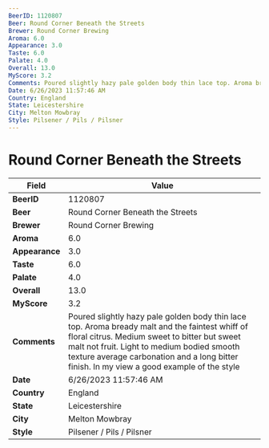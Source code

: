```yaml
---
BeerID: 1120807
Beer: Round Corner Beneath the Streets
Brewer: Round Corner Brewing
Aroma: 6.0
Appearance: 3.0
Taste: 6.0
Palate: 4.0
Overall: 13.0
MyScore: 3.2
Comments: Poured slightly hazy pale golden body thin lace top. Aroma bready malt and the faintest whiff of floral citrus. Medium sweet to bitter but sweet malt not fruit. Light to medium bodied smooth texture average carbonation and a long bitter finish. In my view a good example of the style
Date: 6/26/2023 11:57:46 AM
Country: England
State: Leicestershire
City: Melton Mowbray
Style: Pilsener / Pils / Pilsner
---
```


# Round Corner Beneath the Streets

| Field         | Value |
|---------------|-------|
| **BeerID** | 1120807 |
| **Beer** | Round Corner Beneath the Streets |
| **Brewer** | Round Corner Brewing |
| **Aroma** | 6.0 |
| **Appearance** | 3.0 |
| **Taste** | 6.0 |
| **Palate** | 4.0 |
| **Overall** | 13.0 |
| **MyScore** | 3.2 |
| **Comments** | Poured slightly hazy pale golden body thin lace top. Aroma bready malt and the faintest whiff of floral citrus. Medium sweet to bitter but sweet malt not fruit. Light to medium bodied smooth texture average carbonation and a long bitter finish. In my view a good example of the style  |
| **Date** | 6/26/2023 11:57:46 AM |
| **Country** | England |
| **State** | Leicestershire |
| **City** | Melton Mowbray |
| **Style** | Pilsener / Pils / Pilsner |
